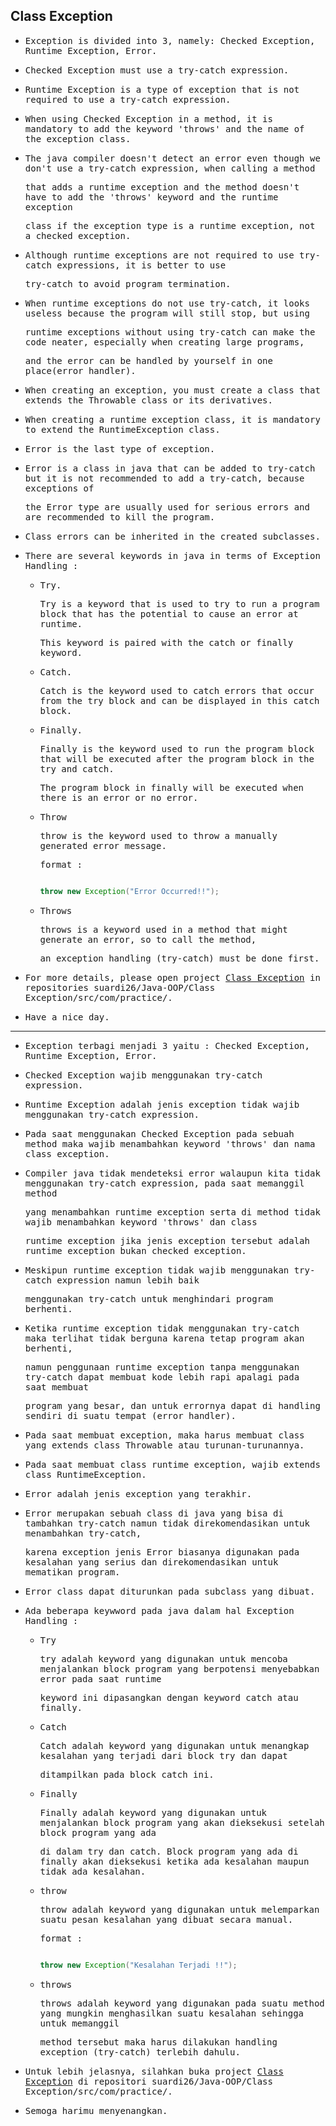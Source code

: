 ## Class Exception

- <samp>Exception is divided into 3, namely: Checked Exception, Runtime Exception, Error.</samp>

- <samp>Checked Exception must use a try-catch expression.</samp>

- <samp>Runtime Exception is a type of exception that is not required to use a try-catch expression.</samp>

- <samp>When using Checked Exception in a method, it is mandatory to add the keyword 'throws' and the name of the exception class.</samp>

- <samp>The java compiler doesn't detect an error even though we don't use a try-catch expression, when calling a method</samp> 

  <samp>that adds a runtime exception and the method doesn't have to add the 'throws' keyword and the runtime exception</samp> 
  
  <samp>class if the exception type is a runtime exception, not a checked exception.</samp>

- <samp>Although runtime exceptions are not required to use try-catch expressions, it is better to use</samp> 

  <samp>try-catch to avoid program termination.</samp>

- <samp>When runtime exceptions do not use try-catch, it looks useless because the program will still stop, but using</samp> 
  
  <samp>runtime exceptions without using try-catch can make the code neater, especially when creating large programs,</samp> 
  
  <samp>and the error can be handled by yourself in one place(error handler).</samp>

- <samp>When creating an exception, you must create a class that extends the Throwable class or its derivatives.</samp>

- <samp>When creating a runtime exception class, it is mandatory to extend the RuntimeException class.</samp>

- <samp>Error is the last type of exception.</samp>

- <samp>Error is a class in java that can be added to try-catch but it is not recommended to add a try-catch, because exceptions of</samp> 

  <samp>the Error type are usually used for serious errors and are recommended to kill the program.</samp>

- <samp>Class errors can be inherited in the created subclasses.</samp>

- <samp>There are several keywords in java in terms of Exception Handling :</samp>

  - <samp>Try.</samp>

    <samp>Try is a keyword that is used to try to run a program block that has the potential to cause an error at runtime.</samp> 

    <samp>This keyword is paired with the catch or finally keyword.</samp>

  - <samp>Catch.</samp>

    <samp>Catch is the keyword used to catch errors that occur from the try block and can be displayed in this catch block.</samp>

  - <samp>Finally.</samp>

    <samp>Finally is the keyword used to run the program block that will be executed after the program block in the try and catch.</samp> 

    <samp>The program block in finally will be executed when there is an error or no error.</samp>

  - <samp>Throw</samp>

    <samp>throw is the keyword used to throw a manually generated error message.</samp>

    <samp>format :  </samp>
    
    ```java 

    throw new Exception("Error Occurred!!");

    ```
  - <samp>Throws</samp>

    <samp>throws is a keyword used in a method that might generate an error, so to call the method,</samp> 
 
    <samp>an exception handling (try-catch) must be done first.</samp>
    
- <samp>For more details, please open project [Class Exception](https://github.com/suardi26/Java-OOP/tree/main/Class%20Exception/src/com/practice) in repositories suardi26/Java-OOP/Class Exception/src/com/practice/.</samp>

- <samp>Have a nice day.</samp>

---

- <samp>Exception terbagi menjadi 3 yaitu : Checked Exception, Runtime Exception, Error.</samp>

- <samp>Checked Exception wajib menggunakan try-catch expression.</samp>

- <samp>Runtime Exception adalah jenis exception tidak wajib menggunakan try-catch expression.</samp>

- <samp>Pada saat menggunakan Checked Exception pada sebuah method maka wajib menambahkan keyword 'throws' dan nama class exception.</samp>

- <samp>Compiler java tidak mendeteksi error walaupun kita tidak menggunakan try-catch expression, pada saat memanggil method</samp> 
  
  <samp>yang menambahkan runtime exception serta di method tidak wajib menambahkan keyword 'throws' dan class</samp> 
  
  <samp>runtime exception jika jenis exception tersebut adalah runtime exception bukan checked exception.</samp>

- <samp>Meskipun runtime exception tidak wajib menggunakan try-catch expression namun lebih baik</samp> 

  <samp>menggunakan try-catch untuk menghindari program berhenti.</samp>

- <samp>Ketika runtime exception tidak menggunakan try-catch maka terlihat tidak berguna karena tetap program akan berhenti,</samp> 
 
  <samp>namun penggunaan runtime exception tanpa menggunakan try-catch dapat membuat kode lebih rapi apalagi pada saat membuat</samp> 
  
  <samp>program yang besar, dan untuk errornya dapat di handling sendiri di suatu tempat (error handler).</samp>

- <samp>Pada saat membuat exception, maka harus membuat class yang extends class Throwable atau turunan-turunannya.</samp>

- <samp>Pada saat membuat class runtime exception, wajib extends class RuntimeException.</samp>

- <samp>Error adalah jenis exception yang terakhir.</samp>

- <samp>Error merupakan sebuah class di java yang bisa di tambahkan try-catch namun tidak direkomendasikan untuk menambahkan try-catch,</samp> 

  <samp>karena exception jenis Error biasanya digunakan pada kesalahan yang serius dan direkomendasikan untuk mematikan program.</samp>

- <samp>Error class dapat diturunkan pada subclass yang dibuat.</samp>

- <samp>Ada beberapa keywword pada java dalam hal Exception Handling :</samp>

    - <samp>Try</samp>

      <samp>try adalah keyword yang digunakan untuk mencoba menjalankan block program yang berpotensi menyebabkan error pada saat runtime</samp> 

      <samp>keyword ini dipasangkan dengan keyword catch atau finally.</samp>

    - <samp>Catch</samp>

      <samp>Catch adalah keyword yang digunakan untuk menangkap kesalahan yang terjadi dari block try dan dapat</samp> 
 
      <samp>ditampilkan pada block catch ini.</samp>

    - <samp>Finally</samp>

      <samp>Finally adalah keyword yang digunakan untuk menjalankan block program yang akan dieksekusi setelah block program yang ada</samp> 
      
      <samp>di dalam try dan catch. Block program yang ada di finally akan dieksekusi ketika ada kesalahan maupun tidak ada kesalahan.</samp>

    - <samp>throw</samp>

      <samp>throw adalah keyword yang digunakan untuk melemparkan suatu pesan kesalahan yang dibuat secara manual.</samp> 

      <samp>format :</samp>
      
       ```java 

      throw new Exception("Kesalahan Terjadi !!");

      ```
    - <samp>throws</samp>

      <samp>throws adalah keyword yang digunakan pada suatu method yang mungkin menghasilkan suatu kesalahan sehingga untuk memanggil</samp> 

      <samp>method tersebut maka harus dilakukan handling exception (try-catch) terlebih dahulu.</samp>
      
- <samp>Untuk lebih jelasnya, silahkan buka project [Class Exception](https://github.com/suardi26/Java-OOP/tree/main/Class%20Exception/src/com/practice) di repositori suardi26/Java-OOP/Class Exception/src/com/practice/.</samp>

- <samp>Semoga harimu menyenangkan.</samp>
